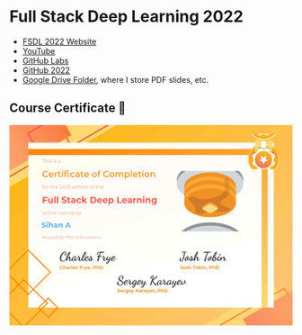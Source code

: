 Full Stack Deep Learning 2022
===

- [FSDL 2022 Website](https://fullstackdeeplearning.com/course/2022/)
- [YouTube](https://www.youtube.com/c/FullStackDeepLearning)
- [GitHub Labs](https://github.com/full-stack-deep-learning/fsdl-text-recognizer-2022-labs)
- [GitHub 2022](https://github.com/full-stack-deep-learning/fsdl-text-recognizer-2022)
- [Google Drive Folder](https://drive.google.com/drive/folders/1J1L-gs5JTWHho08YNYLySzHSKw-1S_X3), where I store PDF slides, etc.

Course Certificate 🎉
---

![certificate](imgs/certificate.jpg)
